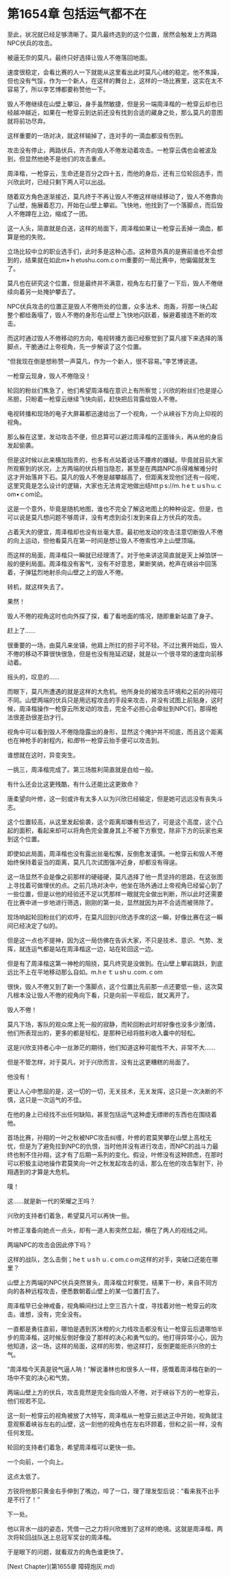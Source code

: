 # 第1654章 包括运气都不在

至此，状况就已经足够清晰了。莫凡最终选到的这个位置，居然会触发上方两路NPC伏兵的攻击。

被逼无奈的莫凡，最终只好选择让毁人不倦落回地面。

速度很稳定，会看比赛的人一下就能从这里看出此时莫凡心绪的稳定。他不焦躁，但也没有气馁，作为一个新人，在这样的舞台上，这样的一场比赛里，这实在太不容易了，所以李艺博都要称赞他一下。

毁人不倦继续在山壁上攀沿，身手虽然敏捷，但是另一端周泽楷的一枪穿云却也已经越冲越近，如果在一枪穿云到达前还没有找到合适的藏身之处，那么莫凡的意图就将前功尽弃。

这样重要的一场对决，就这样输掉了，连对手的一滴血都没有伤到。

攻击没有停止，两路伏兵，齐齐向毁人不倦发动着攻击。一枪穿云偶也会被波及到，但显然他绝不是他们的攻击重点。

周泽楷，一枪穿云，生命还是百分之四十五，而他的身后，还有三位轮回选手，而兴欣此时，已经只剩下两人可以出战。

随着双方角色逐渐接近，莫凡终于不再让毁人不倦这样继续移动了，毁人不倦靠向了山壁，施展着忍刀，开始在山壁上攀岩。飞快地，他找到了一个落脚点，而后毁人不倦蹲在上边，缩成了一团。

这一人头，简直就是白送，这样的局面下，周泽楷如果让一枪穿云丢掉一滴血，都算是他的失败。

立场比较中立的职业选手们，此时多是这种心态。这种意外真的是赛前谁也不会想到的，结果就在如此m•ｈetushu.com.cｏｍ重要的一局比赛中，他偏偏就发生了。

莫凡也在研究这个位置，但是最终并不满意，视角左右打量了一下后，毁人不倦继续向着另一处掩护攀去了。

NPC伏兵攻击的位置正是毁人不倦所处的位置，众多法术、炮轰，将那一块凸起整个都给轰塌了，毁人不倦的身形在山壁上飞快地闪跃着，躲避着接连不断的攻击。

而这时通过毁人不倦移动的方向，电视转播方面已经察觉到了莫凡接下来选择的落脚点，干脆通过上帝视角，先一步解读了这个位置。

“但我现在倒是想称赞一声莫凡，作为一个新人，很不容易。”李艺博说道。

一枪穿云现身，毁人不倦隐没！

轮回的粉丝们焦急了，他们希望周泽楷在意识上有所察觉；兴欣的粉丝们也是提心吊胆，只盼着一枪穿云继续飞快向前，赶快把后背露给毁人不倦。

电视转播和现场的电子大屏幕都迅速给出了一个视角，一个从峡谷下方向上仰视的视角。

那么躲在这里，发动攻击不便，但总算可以避过周泽楷的正面锋头，再从他的身后发起偷袭。

但是这时候以此来横加指责的，也多有点站着说话不腰疼的嫌疑。毕竟就目前大家所观察到的状况，上方两端的伏兵相当隐忍，甚至是在两路NPC杀得难解难分时这才开始落井下石。莫凡的毁人不倦是越攀越高了，但距离发现他们还有一段呢，这里究竟是怎么设计的逻辑，大家也无法肯定地做出结httｐs://m.ｈeｔｕsｈu.ｃom•ｃom论。

这是一个意外，毕竟是随机地图，谁也不完全了解这地图上的种种设定。但是，也可以说是莫凡想问题不够周详，没有考虑到会引发到来自上方伏兵的攻击。

占着天大的便宜，周泽楷却也没有丝毫大意。最初他发动的攻击注意切断毁人不倦的向上运动，但他看莫凡在第一时间是想让毁人不倦索性冲上山壁顶端。

而这样的局面，周泽楷只一瞬就已经理清了。对于他来讲这简直就是天上掉馅饼一般的便利局面。周泽楷没有客气，没有不好意思，果断笑纳，枪声在峡谷中回荡着，子弹猛烈地射杀向山壁之上的毁人不倦。

转机，就这样失去了。

果然！

毁人不倦的视角这时也向外探了探，看了看地面的情况，随即重新站直了身子。

赶上了……

很重要的一场，由莫凡来坐镇，他肩上所扛的担子可不轻。不过比赛开始后，毁人不倦的移动不算很快很急，但是也没有拖延迟疑，就是以一个很寻常的速度向前移动着。

摇头的，叹息的……

而眼下，莫凡所遭遇的就是这样的大危机。他所身处的被攻击环境和之前的孙翔可不同。山壁两端的伏兵只是用远程攻击的手段来攻击，并没有试图上前贴身，这时候，周泽楷操作一枪穿云所发动的攻击，完全不必担心会牵扯到NPC们，那得枪法很差劲很差劲才行。

视角中可以看到毁人不倦隐隐露出的身形，显然这个掩护并不彻底，而且这个距离也在神枪手的射程内，和*图*书一枪穿云抬手便可以攻击到。

谁想就在这时，异变突生。

一挑三，周泽楷完成了。第三场胜利简直就是白给一般。

有什么还会比这更残酷，有什么还能比这更致命？

唐柔望向叶修，这一刻或许有太多人以为兴欣已经输定，但是她可远远没有丧失斗志。

这个位置较高，从这里发起偷袭，这个距离却嫌有些远了，可是这个高度，这个凸起的面积，看起来却可以将角色完全置身其上不被下方察觉，除非下方的玩家也来到这个位置。

即使如此局面，周泽楷也没有露出丝毫松懈，反倒愈发谨慎。一枪穿云和毁人不倦始终保持着妥当的距离，莫凡几次试图强冲近身，却都没有得逞。

这一场显然不会是像之前那样的硬碰硬，莫凡选择了他一贯坚持的思路，在这张图上寻找着可做埋伏的点。之前几场对决中，他坐在场外通过上帝视角已经留心到了一些位置，但是以他的经验还不足以凭那样一眼就完全做出判断，所以此时还需要在比赛中进一步地进行筛选，刚刚的第一处，显然就因为并不合适而被筛除了。

现场响起轮回粉丝们的欢呼，在莫凡回到兴欣选手席的这一瞬，好像比赛在这一瞬间已经决定了似的。

但是这一点也不提神，因为这一局仿佛在告诉大家，不只是技术、意识、气势、发挥，就连运气都是站在周泽楷这一边，站在轮回这一边。

但是有了周泽楷这第一神枪的阻挠，莫凡终究是没做到。在山壁上攀岩跳跃，到底远比不上在平地移动那么自如。m.hｅｔｕshｕ.com.ｃom

很快，毁人不倦又到了新一个落脚点，这个位置比先前那一点还要低一些，这次莫凡根本没让毁人不倦的视角向下看，只是向前一平视后，就又离开了。

毁人不倦！

莫凡下场，客队的观众席上死一般的寂静，而轮回粉此时却好像也没多少激|情，他们所表现出的，更多的都是轻松，是那种已经将胜利收入囊中的轻松。

这是兴欣支持者心中一丝渺茫的期待，他们知道这种可能性不大，非常不大……

但是不管怎样，对于莫凡，对于兴欣而言，没有比这更糟糕的局面了。

他没有！

更让人心中憋屈的是，这一切的一切，无关技术，无关发挥，这只是一次决断的不慎，这只是一次运气的不佳。

在他的身上已经找不出任何缺陷，甚至包括运气这种虚无缥缈的东西也在围绕着他。

首场比赛，孙翔的一叶之秋被NPC攻击纠缠，叶修的君莫笑攀在山壁上高枕无忧，但是为了避免拉到NPC的仇恨，当时他并没有进行攻击，而NPC的战斗力最终也制不住孙翔，这才有了后期一系列的变化。假设，叶修没有这种顾虑，在那时可以积极主动地操作君莫笑向一叶之秋发起攻击的话，那么在他的攻击掣肘下，孙翔遇到的才算是大危机。

噗！

这……就是新一代的荣耀之王吗？

兴欣的支持者们着急，希望莫凡可以再快一些。

叶修正准备向她点一点头，却有一道人影突然立起，横在了两人的视线之间。

两端NPC的攻击会因此停下吗？

这样的战队，怎么击倒；heｔｕsｈｕ.ｃom.cｏm这样的对手，突破口还能在哪里？

山壁上方两端的NPC伏兵突然冒头，周泽楷立时察觉，结果下一秒，来自不同方向的各种远程攻击，便悉数朝着山壁上的某一位置打去了。

周泽楷早已全神戒备，视角瞬间扫过上空三百六十度，寻找着对他一枪穿云的攻击。谁想，没有，完全没有。

一直都是勇往直前，哪怕是遇到苏沐橙的火力线攻击都没有让一枪穿云后退哪怕半步的周泽楷，这时候反倒好像没了那样的决心和勇气似的。他打得异常小心，因为他知道，这一场，这样的局面，这样的形势，他这样打，反倒更能扼杀兴欣的士气。

“周泽楷今天真是锐气逼人呐！”解说潘林也和很多人一样，感慨着周泽楷在新的一场中不变的决心和气势。

两端山壁上方的伏兵，攻击竟然是完全指向毁人不倦，对于峡谷下方的一枪穿云，他们视若不见。

这一刻一枪穿云的视角被放了大特写，周泽楷从一枪穿云抵达正中开始，视角就注意观察着峡谷左右的山壁，这一刻他的视角也在左右环顾着，但和之前一样，没有任何发现。

轮回的支持者们着急，希望周泽楷可以更快一些。

一个向前，一个向上。

这点太低了。

方锐将他那只黄金右手伸到了嘴边，啐了一口，理了理发型后说：“看来我不出手是不行了！”

下一处。

他以背水一战的姿态，凭借一己之力将兴欣推到了这样的绝境。这就是周泽楷，两次将轮回战队送上总冠军奖台的周泽楷。

于是眼下的问题，就看双方的角色谁更快了。



[Next Chapter](第1655章 障碍炮灰.md)